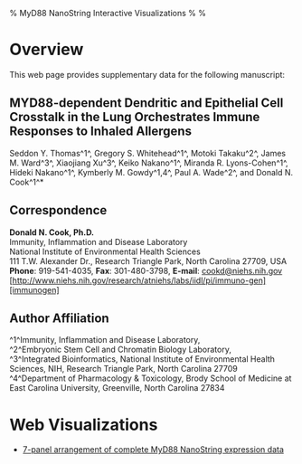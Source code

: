 % MyD88 NanoString Interactive Visualizations
%
%

Overview
========

This web page provides supplementary data for the following manuscript:

MYD88-dependent Dendritic and Epithelial Cell Crosstalk in the Lung Orchestrates Immune Responses to Inhaled Allergens
-------------------------

Seddon Y. Thomas^1^, Gregory S. Whitehead^1^, Motoki Takaku^2^, James M. Ward^3^,
Xiaojiang Xu^3^, Keiko Nakano^1^, Miranda R. Lyons-Cohen^1^, Hideki Nakano^1^,
Kymberly M. Gowdy^1,4^, Paul A. Wade^2^, and Donald N. Cook^1^*


## Correspondence

**Donald N. Cook, Ph.D.**\
Immunity, Inflammation and Disease Laboratory\
National Institute of Environmental Health Sciences\
111 T.W. Alexander Dr., Research Triangle Park, North Carolina 27709, USA\
**Phone**: 919-541-4035, **Fax**: 301-480-3798, **E-mail**: cookd@niehs.nih.gov\
[http://www.niehs.nih.gov/research/atniehs/labs/iidl/pi/immuno-gen][immunogen]

Author Affiliation
------------------

^1^Immunity, Inflammation and Disease Laboratory,\
^2^Embryonic Stem Cell and Chromatin Biology Laboratory,\
^3^Integrated Bioinformatics, National Institute of
Environmental Health Sciences, NIH, Research Triangle Park, North Carolina
27709\
^4^Department of Pharmacology & Toxicology, Brody School of Medicine at
East Carolina University, Greenville, North Carolina 27834

Web Visualizations
===================

* [7-panel arrangement of complete MyD88 NanoString expression data][7panelLayout]


[7panelLayout]: 7panelLayout/index.html "7-panel arrangement of NanoString data"

[immunogen]: http://www.niehs.nih.gov/research/atniehs/labs/iidl/pi/immuno-gen "Immunity, Inflammation and Disease Laboratory"

<!-- pandoc index.md -o index.html --template=~/Builds/pandoc-uikit/standalone.html --toc --toc-depth 1 -->

